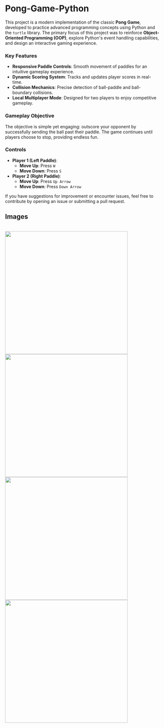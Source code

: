 # Pong-Game-Python

This project is a modern implementation of the classic **Pong Game**, developed to practice advanced programming concepts using Python and the `turtle` library. The primary focus of this project was to reinforce **Object-Oriented Programming (OOP)**, explore Python's event handling capabilities, and design an interactive gaming experience.

### Key Features
- **Responsive Paddle Controls**: Smooth movement of paddles for an intuitive gameplay experience.
- **Dynamic Scoring System**: Tracks and updates player scores in real-time.
- **Collision Mechanics**: Precise detection of ball-paddle and ball-boundary collisions.
- **Local Multiplayer Mode**: Designed for two players to enjoy competitive gameplay.

### Gameplay Objective
The objective is simple yet engaging: outscore your opponent by successfully sending the ball past their paddle. The game continues until players choose to stop, providing endless fun.

### Controls
- **Player 1 (Left Paddle)**:
  - **Move Up**: Press `W`
  - **Move Down**: Press `S`
- **Player 2 (Right Paddle)**:
  - **Move Up**: Press `Up Arrow`
  - **Move Down**: Press `Down Arrow`

If you have suggestions for improvement or encounter issues, feel free to contribute by opening an issue or submitting a pull request.

## Images
<div style="display: inline_block"><br>
  <img align="center" height="400" width="400" src="https://github.com/user-attachments/assets/41da784e-1cee-42bd-8295-069ea470fe29"/>
  <img align="center" height="400" width="400" src="https://github.com/user-attachments/assets/80d37a96-d1cf-452d-8cb6-9e6b525826d6"/>
  <img align="center" height="400" width="400" src="https://github.com/user-attachments/assets/3d99bf2d-86f2-486d-9e3e-edfd03f0c849"/>
  <img align="center" height="400" width="400" src="https://github.com/user-attachments/assets/84cf4f86-12ce-4274-bbf8-86bda4ed3e0d"/>
</div>

